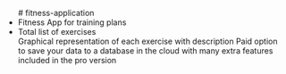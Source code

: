 <ul># fitness-application
  <li>Fitness App for training plans</li>
  <li>Total list of exercises</li>
Graphical representation of each exercise with description
Paid option to save your data to a database in the cloud with many extra features included in the pro version
</ul>
